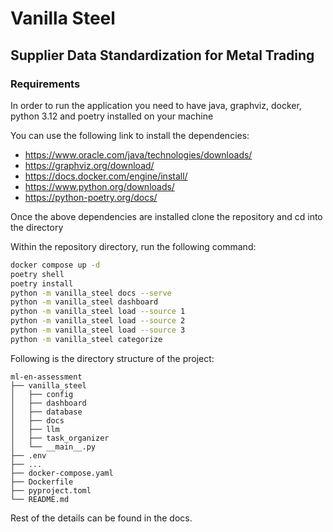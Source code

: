 # Vanilla Steel

## Supplier Data Standardization for Metal Trading

### Requirements

In order to run the application you need to have java, graphviz, docker, python 3.12 and poetry installed on your machine

You can use the following link to install the dependencies:

- https://www.oracle.com/java/technologies/downloads/
- https://graphviz.org/download/
- https://docs.docker.com/engine/install/
- https://www.python.org/downloads/
- https://python-poetry.org/docs/

Once the above dependencies are installed clone the repository and cd into the directory

Within the repository directory, run the following command:

```bash
docker compose up -d
poetry shell
poetry install
python -m vanilla_steel docs --serve
python -m vanilla_steel dashboard
python -m vanilla_steel load --source 1
python -m vanilla_steel load --source 2
python -m vanilla_steel load --source 3
python -m vanilla_steel categorize
```

Following is the directory structure of the project:

```text
ml-en-assessment
├── vanilla_steel
│   ├── config
│   ├── dashboard
│   ├── database
│   ├── docs
│   ├── llm
│   ├── task_organizer
│   └── __main__.py
├── .env
├── ...
├── docker-compose.yaml
├── Dockerfile
├── pyproject.toml
└── README.md
```

Rest of the details can be found in the docs.
